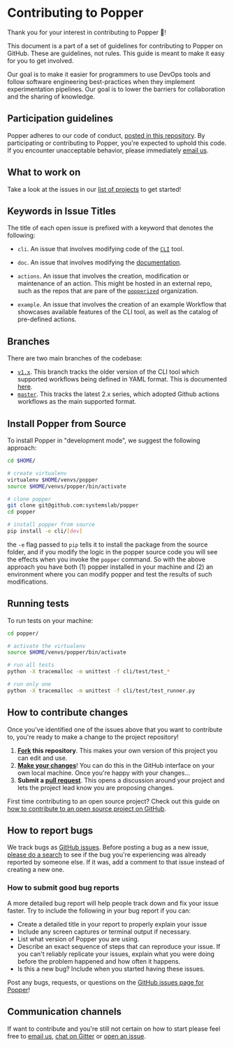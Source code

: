 # Contributing to Popper

Thank you for your interest in contributing to Popper :tada:!

This document is a part of a set of guidelines for contributing to Popper on 
GitHub. These are guidelines, not rules. This guide is meant to make it easy for 
you to get involved.

Our goal is to make it easier for programmers to use DevOps tools and follow 
software engineering best-practices when they implement experimentation 
pipelines. Our goal is to lower the barriers for collaboration and the sharing 
of knowledge.

## Participation guidelines

Popper adheres to our code of conduct, [posted in this repository](CODE_OF_CONDUCT.md). By participating or contributing to Popper, you're expected to uphold this code. If you encounter unacceptable behavior, please immediately [email us](mailto:ivo@cs.ucsc.edu).

## What to work on

Take a look at the issues in our [list of 
projects](https://github.com/systemslab/popper/projects) to get started!

## Keywords in Issue Titles

The title of each open issue is prefixed with a keyword that denotes the 
following:

  * `cli`. An issue that involves modifying code of the 
    [`CLI`](https://github.com/systemslab/popper/tree/master/cli) tool.

  * `doc`. An issue that involves modifying the 
    [documentation](https://github.com/systemslab/popper/tree/master/docs).

  * `actions`. An issue that involves the creation, modification or maintenance 
    of an action. This might be hosted in an external repo, such as the repos 
    that are pare of the [`popperized`](https://github.com/popperized) 
    organization.

  * `example`. An issue that involves the creation of an example 
    Workflow that showcases available features of the CLI tool, as 
    well as the catalog of pre-defined actions.

## Branches

There are two main branches of the codebase:

  * [`v1.x`](https://github.com/systemslab/popper/tree/v1.x). This branch tracks 
    the older version of the CLI tool which supported workflows being defined in 
    YAML format. This is documented 
    [here](https://popper.readthedocs.io/en/v1.1.2/sections/cli_features.html#the-popper-yml-configuration-file).
  * [`master`](./). This tracks the latest 2.x series, which adopted 
    Github actions workflows as the main supported format.

## Install Popper from Source

To install Popper in "development mode", we suggest the following 
approach:

```bash
cd $HOME/

# create virtualenv
virtualenv $HOME/venvs/popper
source $HOME/venvs/popper/bin/activate

# clone popper
git clone git@github.com:systemslab/popper
cd popper

# install popper from source
pip install -e cli/[dev]
```

the `-e` flag passed to `pip` tells it to install the package from the 
source folder, and if you modify the logic in the popper source code 
you will see the effects when you invoke the `popper` command. So with 
the above approach you have both (1) popper installed in your machine 
and (2) an environment where you can modify popper and test the 
results of such modifications.

## Running tests

To run tests on your machine:

```bash
cd popper/

# activate the virtualenv
source $HOME/venvs/popper/bin/activate

# run all tests
python -X tracemalloc -m unittest -f cli/test/test_*

# run only one
python -X tracemalloc -m unittest -f cli/test/test_runner.py
```

## How to contribute changes

Once you've identified one of the issues above that you want to contribute to, you're ready to make a change to the project repository!

 1. **[Fork](https://help.github.com/articles/fork-a-repo/) this repository**. 
    This makes your own version of this project you can edit and use.
 2. **[Make your 
    changes](https://guides.github.com/activities/forking/#making-changes)**! 
    You can do this in the GitHub interface on your own local machine. Once 
    you're happy with your changes...
 3. **Submit a [pull 
    request](https://help.github.com/articles/proposing-changes-to-a-project-with-pull-requests/)**. 
    This opens a discussion around your project and lets the project lead know 
    you are proposing changes.

First time contributing to an open source project? Check out this guide on [how to contribute to an open source project on GitHub](https://egghead.io/series/how-to-contribute-to-an-open-source-project-on-github).

## How to report bugs

We track bugs as [GitHub issues](https://github.com/systemslab/popper/issues). Before posting a bug as a new issue, [please do a search](https://github.com/systemslab/popper/issues?q=is%3Aopen+is%3Aissue+label%3Abug) to see if the bug you're experiencing was already reported by someone else. If it was, add a comment to that issue instead of creating a new one.

### How to submit good bug reports

A more detailed bug report will help people track down and fix your issue faster. Try to include the following in your bug report if you can: 

* Create a detailed title in your report to properly explain your issue
* Include any screen captures or terminal output if necessary.
* List what version of Popper you are using.
* Describe an exact sequence of steps that can reproduce your issue. If you can't reliably replicate your issues, explain what you were doing before the problem happened and how often it happens.
* Is this a new bug? Include when you started having these issues.

Post any bugs, requests, or questions on the [GitHub issues page for Popper](https://github.com/systemslab/popper/issues)!

## Communication channels

If want to contribute and you're still not certain on how to start please feel
free to [email us](mailto:ivo@cs.ucsc.edu),
[chat on Gitter](https://gitter.im/systemslab/popper) or [open an
issue](https://github.com/systemslab/popper/issues/new).
